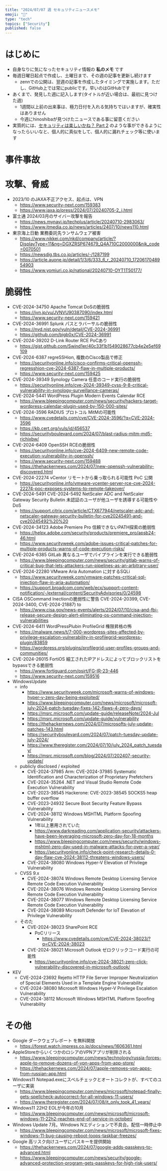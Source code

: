 ```yaml
---
title: "2024/07/07 週 セキュリティニュースメモ"
emoji: "🎋"
type: "tech"
topics: ["Security"]
published: false
---
```


# はじめに
* 自身なりに気になったセキュリティ情報の **私のメモ** です
* 毎週日曜日起点で作成し、土曜日まで、その週の記事を更新し続けます
    * zennでの公開は、翌週の記事を作成したタイミングで実施します。ただし、GitHub上では常にpublicです。早いのはGitHubです
* あくまで、発見した週に記入します(タイトルが近い場合は、最初に見つけた週)
    * 1週間以上前の出来事は、極力日付を入れる気持ちではいますが、確実性はありません
    * 今週にhinoshibaが見つけたニュースである事に留意ください
* 実質的には、[セキュリティは楽しいかね？ Part 2](https://negi.hatenablog.com/) のような事ができるようになったらいいなと、個人的に真似をして、個人的に漏れチェック等に使います

# 事件事故

# 攻撃、脅威

* 2023/10 のJAXA不正アクセス、起点は、VPN
    * https://www.security-next.com/159383
    * https://www.jaxa.jp/press/2024/07/20240705-2_j.html
* 富士通 2024/03月のサイバー攻撃を報告
    * https://news.mynavi.jp/techplus/article/20240710-2983063/
    * https://www.itmedia.co.jp/news/articles/2407/10/news110.html
* 東京海上日動 業務委託先ランサムウェア被害
    * https://www.nikkei.com/nkd/company/article/?DisplayType=11&ng=DGXZRSP674679_Q4A710C2000000&nik_code=0070501
    * https://newsdig.tbs.co.jp/articles/-/1287199
    * https://article.auone.jp/detail/1/3/6/333_6_r_20240710_1720617048954903
    * https://www.yomiuri.co.jp/national/20240710-OYT1T50177/

# 脆弱性
* CVE-2024-34750 Apache Tomcat DoSの脆弱性
    * https://jvn.jp/vu/JVNVU90387090/index.html
    * https://www.security-next.com/159421
* CVE-2024-36991 Splunk パスとラバーサルの脆弱性
    * https://nvd.nist.gov/vuln/detail/CVE-2024-36991
    * https://github.com/bigb0x/CVE-2024-36991
* CVE-2024-39202 D-Link Router RCE PoCあり
    * https://gist.github.com/Swind1er/40c33f1b1549028677cb4e2e5ef69109
* CVE-2024-6387 regreSSHion, 複数のCisco製品で修正
    * https://securityonline.info/cisco-confirms-critical-openssh-regresshion-cve-2024-6387-flaw-in-multiple-products/
    * https://www.security-next.com/159425
* CVE-2024-39349 Synology Camera 任意のコード実行の脆弱性
    * https://securityonline.info/cve-2024-39349-cvss-9-8-critical-vulnerability-in-synology-surveillance-cameras/
* CVE-2024-5441 WordPress Plugin Modern Events Calendar RCE
    * https://www.bleepingcomputer.com/news/security/hackers-target-wordpress-calendar-plugin-used-by-150-000-sites/
* CVE-2024-3596 RADIUS プロトコル MitMの可能性
    * https://www.cvedetails.com/cve/CVE-2024-3596/?q=CVE-2024-3596
    * https://kb.cert.org/vuls/id/456537
    * https://securityboulevard.com/2024/07/blast-radius-mitm-md5-richixbw/
* CVE-2024-6409 OpenSSH RCEの脆弱性
    * https://securityonline.info/cve-2024-6409-new-remote-code-execution-vulnerability-in-openssh/
    * https://www.security-next.com/159488
    * https://thehackernews.com/2024/07/new-openssh-vulnerability-discovered.html
* CVE-2024-22274 vCentor リモートから乗っ取られる可能性 PoC 公開
    * https://securityonline.info/vmware-vcenter-server-rce-cve-2024-22274-poc-exposes-systems-to-remote-takeover/
* CVE-2024-5491 CVE-2024-5492 NetScaler ADC and NetScaler Gateway Security Bulletin 未認証のユーザが他ユーザを誘導する可能性やDoS
    * https://support.citrix.com/article/CTX677944/netscaler-adc-and-netscaler-gateway-security-bulletin-for-cve20245491-and-cve20245492%20%20
* CVE-2024-34123 Adobe Premiere Pro  信頼できないPATH探索の脆弱性
    * https://helpx.adobe.com/security/products/premiere_pro/apsb24-46.html
    * https://www.securityweek.com/adobe-issues-critical-patches-for-multiple-products-warns-of-code-execution-risks/
* CVE-2024-6385 GitLab 異なるユーザでパイプラインを実行できる脆弱性
    * https://www.bleepingcomputer.com/news/security/gitlab-warns-of-critical-bug-that-lets-attackers-run-pipelines-as-an-arbitrary-user/
* CVE-2024-22280 VMware Aria Automation に対するSQLi
    * https://www.securityweek.com/vmware-patches-critical-sql-injection-flaw-in-aria-automation/
    * https://support.broadcom.com/web/ecx/support-content-notification/-/external/content/SecurityAdvisories/0/24598
* CISA OSCommand Inectionの脆弱性に警告 CVE-2024-20399, CVE-2024-3400, CVE-2024-21887) to
    * https://www.cisa.gov/news-events/alerts/2024/07/10/cisa-and-fbi-release-secure-design-alert-eliminating-os-command-injection-vulnerabilities
* CVE-2024-6411 WordPressPlubin ProfileGrid 権限昇格の怖
    * https://malware.news/t/7-000-wordpress-sites-affected-by-privilege-escalation-vulnerability-in-profilegrid-wordpress-plugin/83859
    * https://wordpress.org/plugins/profilegrid-user-profiles-groups-and-communities/
* CVE-2024-26015 FortiOS 細工されたIPアドレスによってブロックリストをbypassできる脆弱性
    * https://www.fortiguard.com/psirt/FG-IR-23-446
    * https://www.security-next.com/159516
* WindowsUpdate
    * info
        * https://www.securityweek.com/microsoft-warns-of-windows-hyper-v-zero-day-being-exploited/
        * https://www.bleepingcomputer.com/news/microsoft/microsoft-july-2024-patch-tuesday-fixes-142-flaws-4-zero-days/
        * https://msrc.microsoft.com/update-guide/releaseNote/2024-Jul
        * https://msrc.microsoft.com/update-guide/vulnerability
        * https://thehackernews.com/2024/07/microsofts-july-update-patches-143.html
        * https://securityboulevard.com/2024/07/patch-tuesday-update-july-2024/
        * https://www.theregister.com/2024/07/10/july_2024_patch_tuesday/
        * https://msrc.microsoft.com/blog/2024/07/202407-security-update/
    * publicly disclosed / exploited
        * CVE-2024-37985 Arm: CVE-2024-37985 Systematic Identification and Characterization of Proprietary Prefetchers
        * CVE-2024-35264 .NET and Visual Studio Remote Code Execution Vulnerability
        * CVE-2023-38545 Hackerone: CVE-2023-38545 SOCKS5 heap buffer overflow
        * CVE-2023-24932 Secure Boot Security Feature Bypass Vulnerability
        * CVE-2024-38112 Windows MSHTML Platform Spoofing Vulnerability
            * 1年以上悪用されていた
            * https://www.darkreading.com/application-security/attackers-have-been-leveraging-microsoft-zero-day-for-18-months
            * https://www.bleepingcomputer.com/news/security/windows-mshtml-zero-day-used-in-malware-attacks-for-over-a-year/
            * https://securityonline.info/check-point-research-details-0-day-flaw-cve-2024-38112-threatens-windows-users/
        * CVE-2024-38080 Windows Hyper-V Elevation of Privilege Vulnerability
    * CVSS 9.x
        * CVE-2024-38074 Windows Remote Desktop Licensing Service Remote Code Execution Vulnerability
        * CVE-2024-38076 Windows Remote Desktop Licensing Service Remote Code Execution Vulnerability
        * CVE-2024-38077 Windows Remote Desktop Licensing Service Remote Code Execution Vulnerability
        * CVE-2024-38089 Microsoft Defender for IoT Elevation of Privilege Vulnerability
    * そのた
        * CVE-2024-38023 SharePoint RCE
            * PoCリリース
                * https://www.cvedetails.com/cve/CVE-2024-38023/?q=CVE-2024-38023
        * CVE-2024-38021 Microsoft Outlook ゼロクリックコード実行の可能性
            * https://securityonline.info/cve-2024-38021-zero-click-vulnerability-discovered-in-microsoft-outlook/
* KEV
    * CVE-2024-23692 Rejetto HTTP File Server Improper Neutralization of Special Elements Used in a Template Engine Vulnerability
    * CVE-2024-38080 Microsoft Windows Hyper-V Privilege Escalation Vulnerability
    * CVE-2024-38112 Microsoft Windows MSHTML Platform Spoofing Vulnerability

# その他
* Google ダークウェブレポート を無料開放
    * https://forest.watch.impress.co.jp/docs/news/1606361.html
* AppleStoreからいくつかのロシアのVPNアプリが削除される
    * https://www.bleepingcomputer.com/news/technology/russia-forces-apple-to-remove-dozens-of-vpn-apps-from-app-store/
    * https://thehackernews.com/2024/07/apple-removes-vpn-apps-from-russian-app.html
* Windows11 Notepad.exeにスペルチェックとオートコレクトが、すべてのユーザに実装
    * https://www.bleepingcomputer.com/news/microsoft/notepad-finally-gets-spellcheck-autocorrect-for-all-windows-11-users/
    * https://www.theregister.com/2024/07/08/it_only_took_41_years/
* Windows11 22H2 EOLが今年の10月
    * https://www.bleepingcomputer.com/news/microsoft/microsoft-windows-11-22h2-reaches-end-of-service-in-october/
* Windows Update 7月。Windows Nエディションで不具合。配信一時停止中
    * https://www.bleepingcomputer.com/news/microsoft/microsoft-fixes-windows-11-bug-causing-reboot-loops-taskbar-freezes/
* Google 高リスク向けユーザにパスキーを提供開始
    * https://thehackernews.com/2024/07/google-adds-passkeys-to-advanced.html
    * https://www.bleepingcomputer.com/news/security/google-advanced-protection-program-gets-passkeys-for-high-risk-users/
